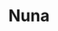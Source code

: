 ---
title:  "Nuna"
metadate: "hide"
categories: [ Participant, UI ]
image: "/assets/images/story4.jpg"
---